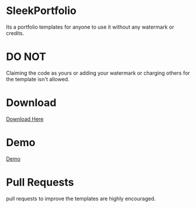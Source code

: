 # SleekPortfolio

Its a portfolio templates for anyone to use it without any watermark or credits.

# DO NOT

Claiming the code as yours or adding your watermark or charging others for the template isn't allowed.

# Download

[Download Here](https://github.com/ganeshbistakaji/SleekPortfolio/releases/tag/1.0)

# Demo

[Demo](https://ganesh.internetcard.me)

# Pull Requests

pull requests to improve the templates are highly encouraged.
